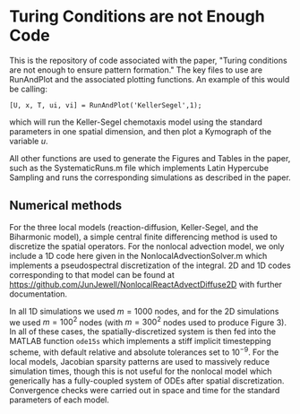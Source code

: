# Turing Conditions are not Enough Code
 
This is the repository of code associated with the paper, "Turing conditions are not enough to ensure pattern formation." The key files to use are RunAndPlot and the associated plotting functions. An example of this would be calling:

`[U, x, T, ui, vi] = RunAndPlot('KellerSegel',1);`

which will run the Keller-Segel chemotaxis model using the standard parameters in one spatial dimension, and then plot a Kymograph of the variable $u$.

All other functions are used to generate the Figures and Tables in the paper, such as the SystematicRuns.m file which implements Latin Hypercube Sampling and runs the corresponding simulations as described in the paper.

## Numerical methods

For the three local models (reaction-diffusion, Keller-Segel, and the Biharmonic model), a simple central finite differencing method is used to discretize the spatial operators. For the nonlocal advection model, we only include a 1D code here given in the NonlocalAdvectionSolver.m which implements a pseudospectral discretization of the integral. 2D and 1D codes corresponding to that model can be found at https://github.com/JunJewell/NonlocalReactAdvectDiffuse2D with further documentation.

In all 1D simulations we used $m=1000$ nodes, and for the 2D simulations we used $m=100^2$ nodes (with $m=300^2$ nodes used to produce Figure 3). In all of these cases, the spatially-discretized system is then fed into the MATLAB function `ode15s` which implements a stiff implicit timestepping scheme, with default relative and absolute tolerances set to $10^{-9}$. For the local models, Jacobian sparsity patterns are used to massively reduce simulation times, though this is not useful for the nonlocal model which generically has a fully-coupled system of ODEs after spatial discretization. Convergence checks were carried out in space and time for the standard parameters of each model.
